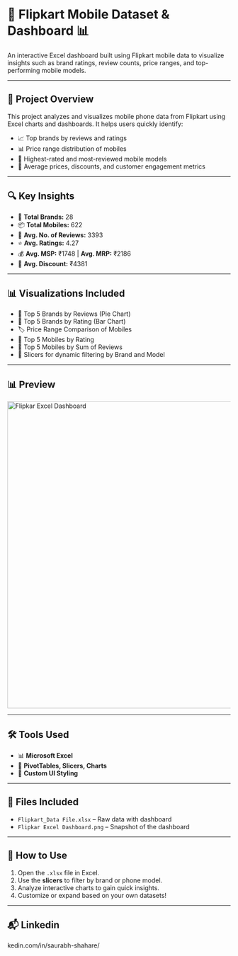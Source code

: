 # 📱 Flipkart Mobile Dataset & Dashboard 📊

An interactive Excel dashboard built using Flipkart mobile data to visualize insights such as brand ratings, review counts, price ranges, and top-performing mobile models.

---

## 📂 Project Overview

This project analyzes and visualizes mobile phone data from Flipkart using Excel charts and dashboards. It helps users quickly identify:
- 📈 Top brands by reviews and ratings
- 📊 Price range distribution of mobiles
- 🌟 Highest-rated and most-reviewed mobile models
- 💸 Average prices, discounts, and customer engagement metrics

---

## 🔍 Key Insights

- 📌 **Total Brands:** 28  
- 📦 **Total Mobiles:** 622  
- 💬 **Avg. No. of Reviews:** 3393  
- ⭐ **Avg. Ratings:** 4.27  
- 💰 **Avg. MSP:** ₹1748 | **Avg. MRP:** ₹2186  
- 🤑 **Avg. Discount:** ₹4381  

---

## 📊 Visualizations Included

- 🥇 Top 5 Brands by Reviews (Pie Chart)
- 🌟 Top 5 Brands by Rating (Bar Chart)
- 🏷️ Price Range Comparison of Mobiles
- 📱 Top 5 Mobiles by Rating
- 💬 Top 5 Mobiles by Sum of Reviews
- 📌 Slicers for dynamic filtering by Brand and Model

---

## 📊 Preview
<img width="1392" height="694" alt="Flipkar Excel Dashboard" src="https://github.com/user-attachments/assets/76f1c9aa-0e94-45c8-926b-9fb76561a035" />

---

## 🛠️ Tools Used

- 📊 **Microsoft Excel**
- 🧮 **PivotTables, Slicers, Charts**
- 🎨 **Custom UI Styling**

---

## 📁 Files Included

- `Flipkart_Data File.xlsx` – Raw data with dashboard
- `Flipkar Excel Dashboard.png` – Snapshot of the dashboard

---

## 🧠 How to Use

1. Open the `.xlsx` file in Excel.
2. Use the **slicers** to filter by brand or phone model.
3. Analyze interactive charts to gain quick insights.
4. Customize or expand based on your own datasets!

---

## 📬 Linkedin
kedin.com/in/saurabh-shahare/
